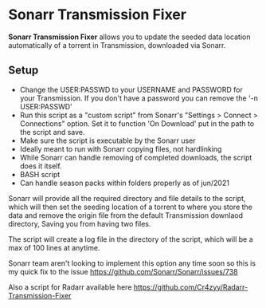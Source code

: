 Sonarr Transmission Fixer
======
**Sonarr Transmission Fixer** allows you to update the seeded data location automatically of a torrent in Transmission, downloaded via Sonarr.

## Setup

* Change the USER:PASSWD to your USERNAME and PASSWORD for your Transmission. If you don't have a password you can remove the '-n USER:PASSWD'
* Run this script as a "custom script" from Sonarr's "Settings > Connect > Connections" option. Set it to function 'On Download' put in the path to the script and save.
* Make sure the script is executable by the Sonarr user
* Ideally meant to run with Sonarr copying files, not hardlinking
* While Sonarr can handle removing of completed downloads, the script does it itself.
* BASH script
* Can handle season packs within folders properly as of jun/2021

Sonarr will provide all the required directory and file details to the script, which will then set the seeding location of a torrent to where you store the data and remove the origin file from the default Transmission downlaod directory, Saving you from having two files.

The script will create a log file in the directory of the script, which will be a max of 100 lines at anytime.

Sonarr team aren't looking to implement this option any time soon so this is my quick fix to the issue https://github.com/Sonarr/Sonarr/issues/738

Also a script for Radarr available here https://github.com/Cr4zyy/Radarr-Transmission-Fixer
